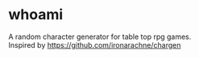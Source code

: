 # whoami
A random character generator for table top rpg games.   
Inspired by https://github.com/ironarachne/chargen  
